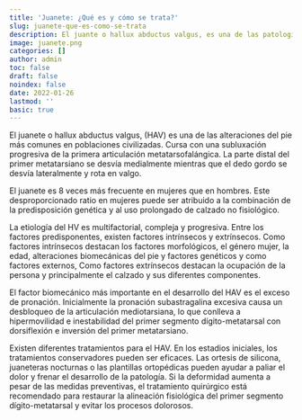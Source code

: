 ```yaml
---
title: 'Juanete: ¿Qué es y cómo se trata?'
slug: juanete-que-es-como-se-trata
description: El juante o hallux abductus valgus, es una de las patologías más frecuente de los dedos de los pies entre las mujeres. Suele tener un componente genético y el uso continuo de calzado inadecuado.
image: juanete.png
categories: []
author: admin
toc: false
draft: false
noindex: false
date: 2022-01-26
lastmod: ''
basic: true
---
```

El juanete o hallux abductus valgus, (HAV) es una de las alteraciones del pie más comunes en poblaciones civilizadas. Cursa con una subluxación progresiva de la primera articulación metatarsofalángica. La parte distal del primer metatarsiano se desvía medialmente mientras que el dedo gordo se desvía lateralmente y rota en valgo.

El juanete es 8 veces más frecuente en mujeres que en hombres. Este desproporcionado ratio en mujeres puede ser atribuido a la combinación de la predisposición genética y al uso prolongado de calzado no fisiológico.

La etiología del HV es multifactorial, compleja y progresiva. Entre los factores predisponentes, existen factores intrínsecos y extrínsecos. Como factores intrínsecos destacan los factores morfológicos, el género mujer, la edad, alteraciones biomecánicas del pie y factores genéticos y como factores externos, Como factores extrínsecos destacan la ocupación de la persona y principalmente el calzado y sus diferentes componentes.

El factor biomecánico más importante en el desarrollo del HAV es el exceso de pronación. Inicialmente la pronación subastragalina excesiva causa un desbloqueo de la articulación mediotarsiana, lo que conlleva a hipermovilidad e inestabilidad del primer segmento dígito-metatarsal con dorsiflexión e inversión del primer metatarsiano.

Existen diferentes tratamientos para el HAV. En los estadios iniciales, los tratamientos conservadores pueden ser eficaces. Las ortesis de silicona, juaneteras nocturnas o las plantillas ortopédicas pueden ayudar a paliar el dolor y frenar el desarrollo de la patología. Si la deformidad aumenta a pesar de las medidas preventivas, el tratamiento quirúrgico está recomendado para restaurar la alineación fisiológica del primer segmento dígito-metatarsal y evitar los procesos dolorosos.